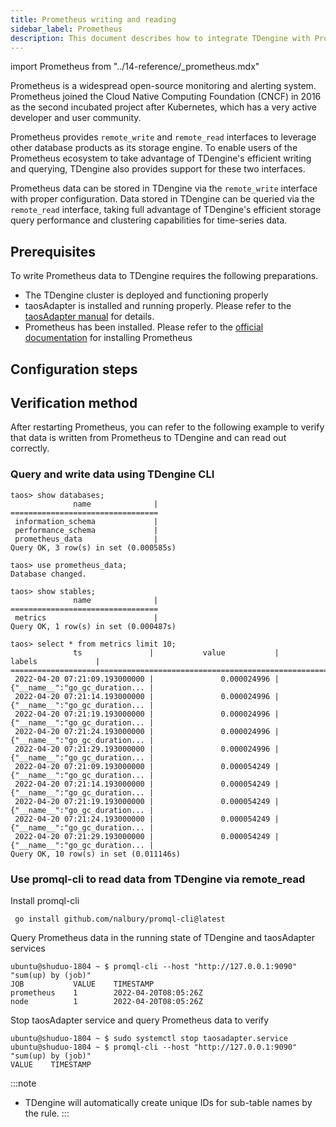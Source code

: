 ```yaml
---
title: Prometheus writing and reading
sidebar_label: Prometheus
description: This document describes how to integrate TDengine with Prometheus.
---
```


import Prometheus from "../14-reference/_prometheus.mdx"

Prometheus is a widespread open-source monitoring and alerting system. Prometheus joined the Cloud Native Computing Foundation (CNCF) in 2016 as the second incubated project after Kubernetes, which has a very active developer and user community.

Prometheus provides `remote_write` and `remote_read` interfaces to leverage other database products as its storage engine. To enable users of the Prometheus ecosystem to take advantage of TDengine's efficient writing and querying, TDengine also provides support for these two interfaces.

Prometheus data can be stored in TDengine via the `remote_write` interface with proper configuration. Data stored in TDengine can be queried via the `remote_read` interface, taking full advantage of TDengine's efficient storage query performance and clustering capabilities for time-series data.

## Prerequisites

To write Prometheus data to TDengine requires the following preparations.
- The TDengine cluster is deployed and functioning properly
- taosAdapter is installed and running properly. Please refer to the [taosAdapter manual](/reference/taosadapter) for details.
- Prometheus has been installed. Please refer to the [official documentation](https://prometheus.io/docs/prometheus/latest/installation/) for installing Prometheus

## Configuration steps

<Prometheus />

## Verification method

After restarting Prometheus, you can refer to the following example to verify that data is written from Prometheus to TDengine and can read out correctly. 

### Query and write data using TDengine CLI

```
taos> show databases;
              name              |
=================================
 information_schema             |
 performance_schema             |
 prometheus_data                |
Query OK, 3 row(s) in set (0.000585s)

taos> use prometheus_data;
Database changed.

taos> show stables;
              name              |
=================================
 metrics                        |
Query OK, 1 row(s) in set (0.000487s)

taos> select * from metrics limit 10;
              ts               |           value           |             labels             |
=============================================================================================
 2022-04-20 07:21:09.193000000 |               0.000024996 | {"__name__":"go_gc_duration... |
 2022-04-20 07:21:14.193000000 |               0.000024996 | {"__name__":"go_gc_duration... |
 2022-04-20 07:21:19.193000000 |               0.000024996 | {"__name__":"go_gc_duration... |
 2022-04-20 07:21:24.193000000 |               0.000024996 | {"__name__":"go_gc_duration... |
 2022-04-20 07:21:29.193000000 |               0.000024996 | {"__name__":"go_gc_duration... |
 2022-04-20 07:21:09.193000000 |               0.000054249 | {"__name__":"go_gc_duration... |
 2022-04-20 07:21:14.193000000 |               0.000054249 | {"__name__":"go_gc_duration... |
 2022-04-20 07:21:19.193000000 |               0.000054249 | {"__name__":"go_gc_duration... |
 2022-04-20 07:21:24.193000000 |               0.000054249 | {"__name__":"go_gc_duration... |
 2022-04-20 07:21:29.193000000 |               0.000054249 | {"__name__":"go_gc_duration... |
Query OK, 10 row(s) in set (0.011146s)
```

### Use promql-cli to read data from TDengine via remote_read

Install promql-cli

```
 go install github.com/nalbury/promql-cli@latest
```

Query Prometheus data in the running state of TDengine and taosAdapter services

```
ubuntu@shuduo-1804 ~ $ promql-cli --host "http://127.0.0.1:9090" "sum(up) by (job)"
JOB           VALUE    TIMESTAMP
prometheus    1        2022-04-20T08:05:26Z
node          1        2022-04-20T08:05:26Z
```

Stop taosAdapter service and query Prometheus data to verify

```
ubuntu@shuduo-1804 ~ $ sudo systemctl stop taosadapter.service
ubuntu@shuduo-1804 ~ $ promql-cli --host "http://127.0.0.1:9090" "sum(up) by (job)"
VALUE    TIMESTAMP

```

:::note

- TDengine will automatically create unique IDs for sub-table names by the rule.
:::
